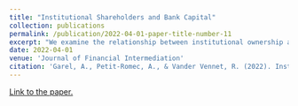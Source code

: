 ```yaml
---
title: "Institutional Shareholders and Bank Capital"
collection: publications
permalink: /publication/2022-04-01-paper-title-number-11
excerpt: "We examine the relationship between institutional ownership and bank capital. Using a large sample of U.S. banks, we show that banks with greater institutional ownership operate with substantially higher capital ratios. The results are robust to controlling for standard determinants of bank capital structure, including market- and accounting-based risk measures. The results hold both for indexers and non-indexers, indicating that the effect of institutional ownership on bank capital cannot be explained by self-selection. We further address endogeneity concerns using an instrumental variable strategy based on the inclusion of banks in the S&P index. We find supporting evidence that the superior monitoring abilities of institutional investors, which reduce the severity of agency costs, is the main explanation for our results."
date: 2022-04-01
venue: 'Journal of Financial Intermediation'
citation: 'Garel, A., Petit-Romec, A., & Vander Vennet, R. (2022). Institutional shareholders and bank capital. Journal of Financial Intermediation, 50, 100960.'
---
```

[Link to the paper.](https://www.sciencedirect.com/science/article/pii/S1042957322000134?casa_token=YqdZ3jyXXDoAAAAA:GAYit_2olbuzX222gVCQlTQWalotG5k-234yi-e38NuTTqmsaZVGKLBmpWz76QO5DD-a53c)
